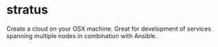 stratus
=======

Create a cloud on your OSX machine. Great for development of services spanning multiple nodes in combination with Ansible.
